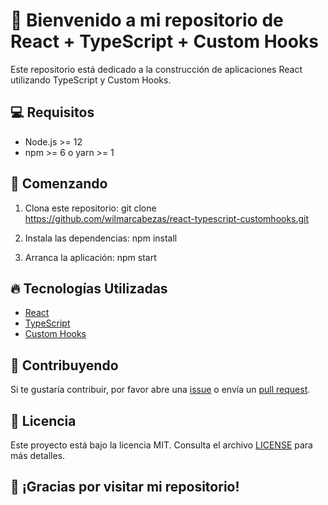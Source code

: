 # 🚀 Bienvenido a mi repositorio de React + TypeScript + Custom Hooks

Este repositorio está dedicado a la construcción de aplicaciones React utilizando TypeScript y Custom Hooks.

## 💻 Requisitos

- Node.js >= 12
- npm >= 6 o yarn >= 1

## 🚀 Comenzando

1. Clona este repositorio: git clone https://github.com/wilmarcabezas/react-typescript-customhooks.git

2. Instala las dependencias: npm install

3. Arranca la aplicación: npm start


## 🔥 Tecnologías Utilizadas

- [React](https://es.reactjs.org/)
- [TypeScript](https://www.typescriptlang.org/)
- [Custom Hooks](https://es.reactjs.org/docs/hooks-custom.html)

## 🤝 Contribuyendo

Si te gustaría contribuir, por favor abre una [issue](https://github.com/wilmarcabezas/react-typescript-customhooks/issues) o envía un [pull request](https://github.com/wilmarcabezas/react-typescript-customhooks/pulls).

## 📜 Licencia

Este proyecto está bajo la licencia MIT. Consulta el archivo [LICENSE](https://github.com/wilmarcabezas/react-typescript-customhooks/blob/master/LICENSE) para más detalles.

## 🎉 ¡Gracias por visitar mi repositorio!






